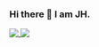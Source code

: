 ### Hi there 👋 I am JH.
<a href="https://github.com/JungHsuan">
  <img align="top"src="https://github-readme-stats.vercel.app/api?username=junghsuan&count_private=true&hide=issues" />
</a>
<a href="https://github.com/JungHsuan">
  <img align="top" src="https://github-readme-stats.vercel.app/api/top-langs/?username=junghsuan&layout=compact" />
</a>

<!--
**JungHsuan/JungHsuan** is a ✨ _special_ ✨ repository because its `README.md` (this file) appears on your GitHub profile.

Here are some ideas to get you started:

- 🔭 I’m currently working on ...
- 🌱 I’m currently learning ...
- 👯 I’m looking to collaborate on ...
- 🤔 I’m looking for help with ...
- 💬 Ask me about ...
- 📫 How to reach me: ...
- 😄 Pronouns: ...
- ⚡ Fun fact: ...
-->

